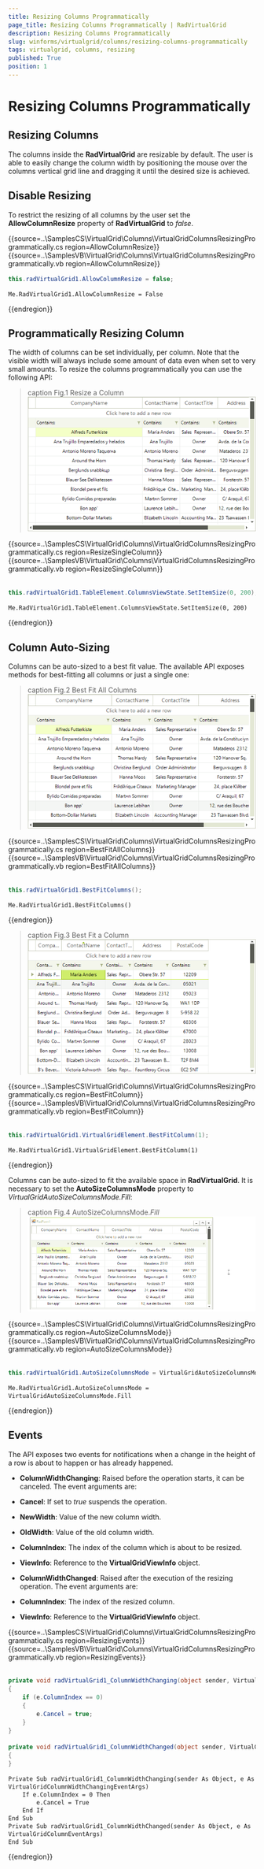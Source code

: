 ```yaml
---
title: Resizing Columns Programmatically
page_title: Resizing Columns Programmatically | RadVirtualGrid
description: Resizing Columns Programmatically
slug: winforms/virtualgrid/columns/resizing-columns-programmatically
tags: virtualgrid, columns, resizing
published: True
position: 1
---
```



# Resizing Columns Programmatically

## Resizing Columns

The columns inside the __RadVirtualGrid__ are resizable by default. The user is able to easily change the column width by positioning the mouse over the columns vertical grid line and dragging it until the desired size is achieved.

## Disable Resizing

To restrict the resizing of all columns by the user set the __AllowColumnResize__ property of __RadVirtualGrid__ to *false*.

{{source=..\SamplesCS\VirtualGrid\Columns\VirtualGridColumnsResizingProgrammatically.cs region=AllowColumnResize}} 
{{source=..\SamplesVB\VirtualGrid\Columns\VirtualGridColumnsResizingProgrammatically.vb region=AllowColumnResize}}
````C#
this.radVirtualGrid1.AllowColumnResize = false;

````
````VB.NET
Me.RadVirtualGrid1.AllowColumnResize = False

```` 



{{endregion}}

## Programmatically Resizing Column

The width of columns can be set individually, per column. Note that the visible width will always include some amount of data even when set to very small amounts. To resize the columns programmatically you can use the following API:

>caption Fig.1 Resize a Column 
![virtualgrid-columns-resizing-columns001](images/virtualgrid-columns-resizing-columns001.png)

{{source=..\SamplesCS\VirtualGrid\Columns\VirtualGridColumnsResizingProgrammatically.cs region=ResizeSingleColumn}} 
{{source=..\SamplesVB\VirtualGrid\Columns\VirtualGridColumnsResizingProgrammatically.vb region=ResizeSingleColumn}}
````C#
            
this.radVirtualGrid1.TableElement.ColumnsViewState.SetItemSize(0, 200);

````
````VB.NET
Me.RadVirtualGrid1.TableElement.ColumnsViewState.SetItemSize(0, 200)

```` 



{{endregion}}

## Column Auto-Sizing

Columns can be auto-sized to a best fit value. The available API exposes methods for best-fitting all columns or just a single one:

>caption Fig.2 Best Fit All Columns<br>
![virtualgrid-columns-resizing-columns002](images/virtualgrid-columns-resizing-columns002.png)

{{source=..\SamplesCS\VirtualGrid\Columns\VirtualGridColumnsResizingProgrammatically.cs region=BestFitAllColumns}} 
{{source=..\SamplesVB\VirtualGrid\Columns\VirtualGridColumnsResizingProgrammatically.vb region=BestFitAllColumns}}
````C#
            
this.radVirtualGrid1.BestFitColumns();

````
````VB.NET
Me.RadVirtualGrid1.BestFitColumns()

````  

{{endregion}}

>caption Fig.3 Best Fit a Column<br>
![virtualgrid-columns-resizing-columns003](images/virtualgrid-columns-resizing-columns003.png)

{{source=..\SamplesCS\VirtualGrid\Columns\VirtualGridColumnsResizingProgrammatically.cs region=BestFitColumn}} 
{{source=..\SamplesVB\VirtualGrid\Columns\VirtualGridColumnsResizingProgrammatically.vb region=BestFitColumn}}
````C#
            
this.radVirtualGrid1.VirtualGridElement.BestFitColumn(1);

````
````VB.NET
Me.RadVirtualGrid1.VirtualGridElement.BestFitColumn(1)

````  
{{endregion}}

Columns can be auto-sized to fit the available space in __RadVirtualGrid__. It is necessary to set the __AutoSizeColumnsMode__ property to *VirtualGridAutoSizeColumnsMode.Fill*:

>caption Fig.4 AutoSizeColumnsMode.*Fill*
![virtualgrid-columns-resizing-columns004](images/virtualgrid-columns-resizing-columns004.gif)

{{source=..\SamplesCS\VirtualGrid\Columns\VirtualGridColumnsResizingProgrammatically.cs region=AutoSizeColumnsMode}} 
{{source=..\SamplesVB\VirtualGrid\Columns\VirtualGridColumnsResizingProgrammatically.vb region=AutoSizeColumnsMode}}
````C#
            
this.radVirtualGrid1.AutoSizeColumnsMode = VirtualGridAutoSizeColumnsMode.Fill;

````
````VB.NET
Me.RadVirtualGrid1.AutoSizeColumnsMode = VirtualGridAutoSizeColumnsMode.Fill

````  
{{endregion}}

## Events

The API exposes two events for notifications when a change in the height of a row is about to happen or has already happened.

* __ColumnWidthChanging__: Raised before the operation starts, it can be canceled. The event arguments are:

 * __Cancel__: If set to *true* suspends the operation.

 * __NewWidth__: Value of the new column width.

 * __OldWidth__: Value of the old column width.

 * __ColumnIndex__: The index of the column which is about to be resized.
  
 * __ViewInfo__: Reference to the __VirtualGridViewInfo__ object.

* __ColumnWidthChanged__: Raised after the execution of the resizing operation. The event arguments are:

 * __ColumnIndex__: The index of the resized column.
  
 * __ViewInfo__: Reference to the __VirtualGridViewInfo__ object.

{{source=..\SamplesCS\VirtualGrid\Columns\VirtualGridColumnsResizingProgrammatically.cs region=ResizingEvents}} 
{{source=..\SamplesVB\VirtualGrid\Columns\VirtualGridColumnsResizingProgrammatically.vb region=ResizingEvents}}
````C#
        
private void radVirtualGrid1_ColumnWidthChanging(object sender, VirtualGridColumnWidthChangingEventArgs e)
{
    if (e.ColumnIndex == 0)
    {
        e.Cancel = true;
    }
}
        
private void radVirtualGrid1_ColumnWidthChanged(object sender, VirtualGridColumnEventArgs e)
{
}

````
````VB.NET
Private Sub radVirtualGrid1_ColumnWidthChanging(sender As Object, e As VirtualGridColumnWidthChangingEventArgs)
    If e.ColumnIndex = 0 Then
        e.Cancel = True
    End If
End Sub
Private Sub radVirtualGrid1_ColumnWidthChanged(sender As Object, e As VirtualGridColumnEventArgs)
End Sub

```` 



{{endregion}}

